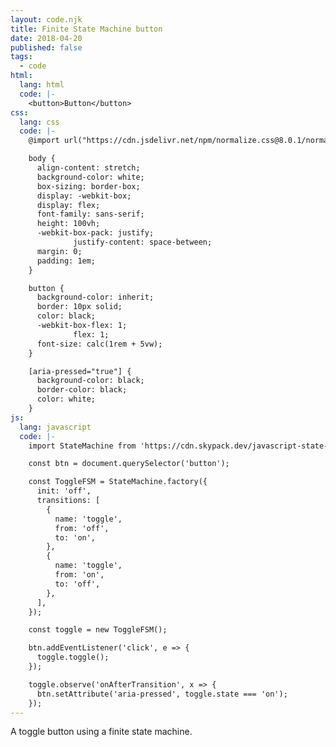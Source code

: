 ```yaml
---
layout: code.njk
title: Finite State Machine button
date: 2018-04-20
published: false
tags:
  - code
html:
  lang: html
  code: |-
    <button>Button</button>
css:
  lang: css
  code: |-
    @import url("https://cdn.jsdelivr.net/npm/normalize.css@8.0.1/normalize.min.css");

    body {
      align-content: stretch;
      background-color: white;
      box-sizing: border-box;
      display: -webkit-box;
      display: flex;
      font-family: sans-serif;
      height: 100vh;
      -webkit-box-pack: justify;
              justify-content: space-between;
      margin: 0;
      padding: 1em;
    }

    button {
      background-color: inherit;
      border: 10px solid;
      color: black;
      -webkit-box-flex: 1;
              flex: 1;
      font-size: calc(1rem + 5vw);
    }

    [aria-pressed="true"] {
      background-color: black;
      border-color: black;
      color: white;
    }
js:
  lang: javascript
  code: |-
    import StateMachine from 'https://cdn.skypack.dev/javascript-state-machine';

    const btn = document.querySelector('button');

    const ToggleFSM = StateMachine.factory({
      init: 'off',
      transitions: [
        {
          name: 'toggle',
          from: 'off',
          to: 'on',
        },
        {
          name: 'toggle',
          from: 'on',
          to: 'off',
        },
      ],
    });

    const toggle = new ToggleFSM();

    btn.addEventListener('click', e => {
      toggle.toggle();
    });

    toggle.observe('onAfterTransition', x => {
      btn.setAttribute('aria-pressed', toggle.state === 'on');
    });
---
```

A toggle button using a finite state machine.
